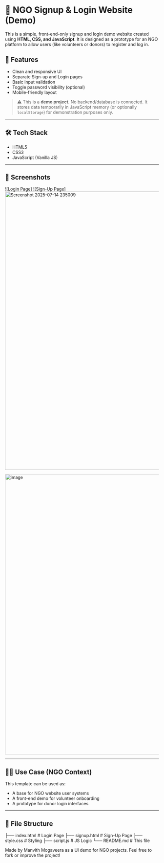 # 🌱 NGO Signup & Login Website (Demo)

This is a simple, front-end-only signup and login demo website created using **HTML, CSS, and JavaScript**. It is designed as a prototype for an NGO platform to allow users (like volunteers or donors) to register and log in.

## 🚀 Features

- Clean and responsive UI
- Separate Sign-up and Login pages
- Basic input validation
- Toggle password visibility (optional)
- Mobile-friendly layout

> ⚠️ This is a **demo project**. No backend/database is connected. It stores data temporarily in JavaScript memory (or optionally `localStorage`) for demonstration purposes only.

---

## 🛠️ Tech Stack

- HTML5
- CSS3
- JavaScript (Vanilla JS)

---

## 📸 Screenshots

![Login Page]
![Sign-Up Page]
<img width="1919" height="910" alt="Screenshot 2025-07-14 235009" src="https://github.com/user-attachments/assets/2bcb6d4e-fc08-4f68-bdea-93edc020962f" />


<img width="1919" height="917" alt="image" src="https://github.com/user-attachments/assets/19dad4f9-77c2-4daa-9ae0-9ae2c4f27815" />


---

## 🧑‍💻 Use Case (NGO Context)

This template can be used as:
- A base for NGO website user systems
- A front-end demo for volunteer onboarding
- A prototype for donor login interfaces

---

## 📂 File Structure
├── index.html # Login Page
├── signup.html # Sign-Up Page
├── style.css # Styling
├── script.js # JS Logic
└── README.md # This file

Made by Manvith Mogaveera as a UI demo for NGO projects.
Feel free to fork or improve the project!
